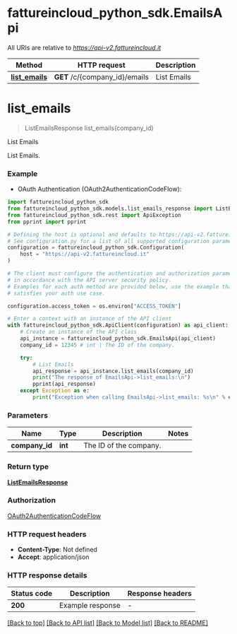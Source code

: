# fattureincloud_python_sdk.EmailsApi

All URIs are relative to *https://api-v2.fattureincloud.it*

Method | HTTP request | Description
------------- | ------------- | -------------
[**list_emails**](EmailsApi.md#list_emails) | **GET** /c/{company_id}/emails | List Emails


# **list_emails**
> ListEmailsResponse list_emails(company_id)

List Emails

List Emails.

### Example

* OAuth Authentication (OAuth2AuthenticationCodeFlow):

```python
import fattureincloud_python_sdk
from fattureincloud_python_sdk.models.list_emails_response import ListEmailsResponse
from fattureincloud_python_sdk.rest import ApiException
from pprint import pprint

# Defining the host is optional and defaults to https://api-v2.fattureincloud.it
# See configuration.py for a list of all supported configuration parameters.
configuration = fattureincloud_python_sdk.Configuration(
    host = "https://api-v2.fattureincloud.it"
)

# The client must configure the authentication and authorization parameters
# in accordance with the API server security policy.
# Examples for each auth method are provided below, use the example that
# satisfies your auth use case.

configuration.access_token = os.environ["ACCESS_TOKEN"]

# Enter a context with an instance of the API client
with fattureincloud_python_sdk.ApiClient(configuration) as api_client:
    # Create an instance of the API class
    api_instance = fattureincloud_python_sdk.EmailsApi(api_client)
    company_id = 12345 # int | The ID of the company.

    try:
        # List Emails
        api_response = api_instance.list_emails(company_id)
        print("The response of EmailsApi->list_emails:\n")
        pprint(api_response)
    except Exception as e:
        print("Exception when calling EmailsApi->list_emails: %s\n" % e)
```



### Parameters


Name | Type | Description  | Notes
------------- | ------------- | ------------- | -------------
 **company_id** | **int**| The ID of the company. | 

### Return type

[**ListEmailsResponse**](ListEmailsResponse.md)

### Authorization

[OAuth2AuthenticationCodeFlow](../README.md#OAuth2AuthenticationCodeFlow)

### HTTP request headers

 - **Content-Type**: Not defined
 - **Accept**: application/json

### HTTP response details

| Status code | Description | Response headers |
|-------------|-------------|------------------|
**200** | Example response |  -  |

[[Back to top]](#) [[Back to API list]](../README.md#documentation-for-api-endpoints) [[Back to Model list]](../README.md#documentation-for-models) [[Back to README]](../README.md)

